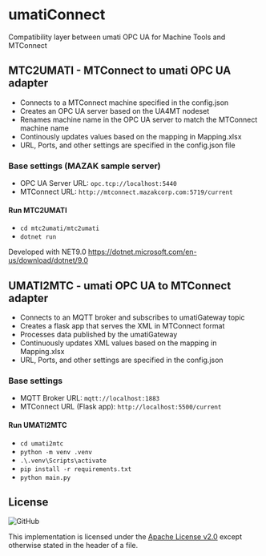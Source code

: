 # umatiConnect

Compatibility layer between umati OPC UA for Machine Tools and MTConnect

## MTC2UMATI - MTConnect to umati OPC UA adapter

- Connects to a MTConnect machine specified in the config.json
- Creates an OPC UA server based on the UA4MT nodeset
- Renames machine name in the OPC UA server to match the MTConnect machine name
- Continously updates values based on the mapping in Mapping.xlsx
- URL, Ports, and other settings are specified in the config.json file

### Base settings (MAZAK sample server)

- OPC UA Server URL: `opc.tcp://localhost:5440`
- MTConnect URL: `http://mtconnect.mazakcorp.com:5719/current`

#### Run MTC2UMATI

- `cd mtc2umati/mtc2umati`
- `dotnet run`

Developed with NET9.0 <https://dotnet.microsoft.com/en-us/download/dotnet/9.0>

## UMATI2MTC - umati OPC UA to MTConnect adapter

- Connects to an MQTT broker and subscribes to umatiGateway topic
- Creates a flask app that serves the XML in MTConnect format
- Processes data published by the umatiGateway
- Continuously updates XML values based on the mapping in Mapping.xlsx
- URL, Ports, and other settings are specified in the config.json

### Base settings

- MQTT Broker URL: `mqtt://localhost:1883`
- MTConnect URL (Flask app): `http://localhost:5500/current`

#### Run UMATI2MTC

- `cd umati2mtc`
- `python -m venv .venv`
- `.\.venv\Scripts\activate`
- `pip install -r requirements.txt`
- `python main.py`

## License

![GitHub](https://img.shields.io/github/license/umati/connect)

This implementation is licensed under the [Apache License v2.0](LICENSE) except otherwise stated in the header of a file.
